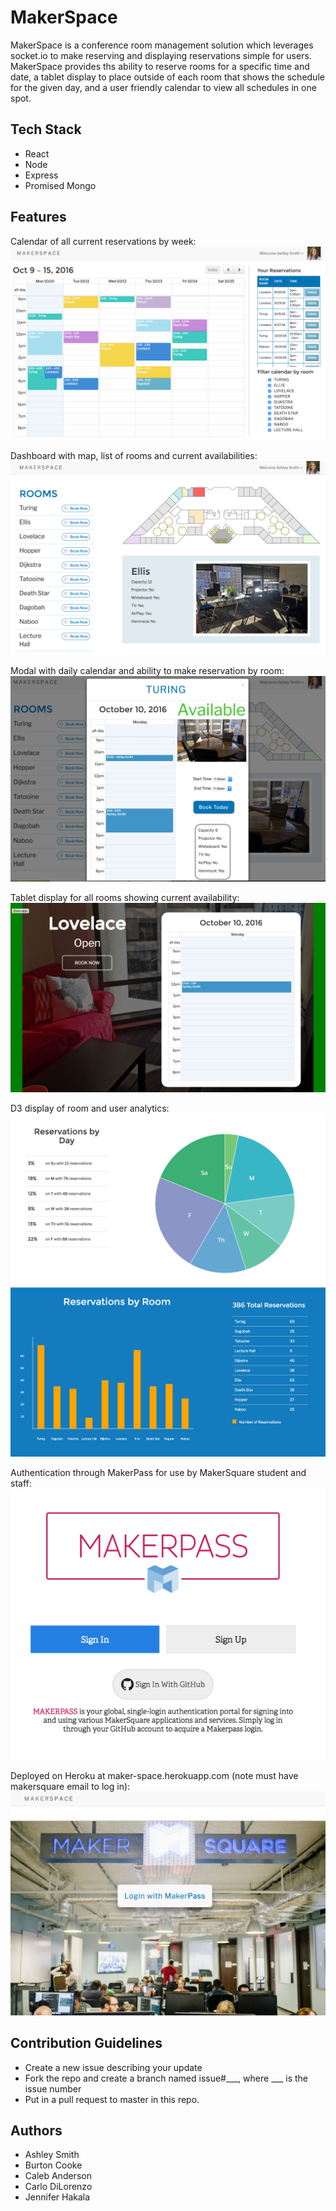 # MakerSpace

MakerSpace is a conference room management solution which leverages socket.io to make reserving and displaying reservations simple for users. MakerSpace provides ths ability to reserve rooms for a specific time and date, a tablet display to place outside of each room that shows the schedule for the given day, and a user friendly calendar to view all schedules in one spot.



## Tech Stack

- React
- Node
- Express
- Promised Mongo


## Features


Calendar of all current reservations by week:
![Screenshot](app_screenshots/calendar.png)


Dashboard with map, list of rooms and current availabilities:
![Screenshot](app_screenshots/dashboard.png)
 

Modal with daily calendar and ability to make reservation by room:
![Screenshot](app_screenshots/reserve-by-room.png)


Tablet display for all rooms showing current availability:
![Screenshot](app_screenshots/tablet_view.png)


D3 display of room and user analytics:
![Screenshot](app_screenshots/analytics.png)
![Screenshot](app_screenshots/analytics2.png)


Authentication through MakerPass for use by MakerSquare student and staff:
![Screenshot](app_screenshots/MakerPass_login.png)


Deployed on Heroku at maker-space.herokuapp.com (note must have makersquare email to log in):
![Screenshot](app_screenshots/splash_page.png)




## Contribution Guidelines

- Create a new issue describing your update
- Fork the repo and create a branch named issue#___, where ___ is the issue number
- Put in a pull request to master in this repo.



## Authors

- Ashley Smith
- Burton Cooke
- Caleb Anderson
- Carlo DiLorenzo
- Jennifer Hakala
